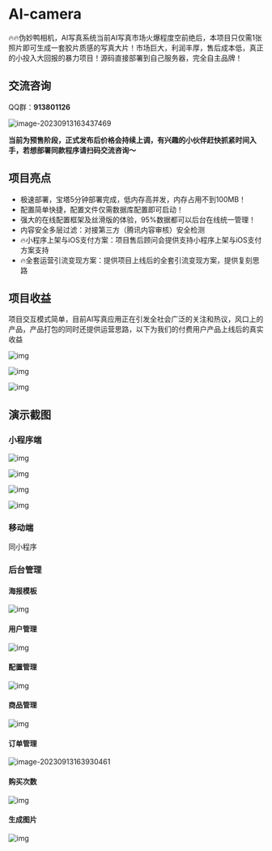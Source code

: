 # AI-camera
🔥🔥伪妙鸭相机，AI写真系统当前AI写真市场火爆程度空前绝后，本项目只仅需1张照片即可生成一套胶片质感的写真大片！市场巨大，利润丰厚，售后成本低，真正的小投入大回报的暴力项目！源码直接部署到自己服务器，完全自主品牌！

## 交流咨询

QQ群：**913801126**

![image-20230913163437469](https://qyncdn.heipig.com/zhisui-public/image-20230913163437469.png)

**当前为预售阶段，正式发布后价格会持续上调，有兴趣的小伙伴赶快抓紧时间入手，若想部署同款程序请扫码交流咨询～**

## 项目亮点

-  极速部署，宝塔5分钟部署完成，低内存高并发，内存占用不到100MB！
-  配置简单快捷，配置文件仅需数据库配置即可启动！
- 强大的在线配置框架及丝滑版的体验，95%数据都可以后台在线统一管理！
-  内容安全多层过滤：对接第三方（腾讯内容审核）安全检测
- 🔥小程序上架与iOS支付方案：项目售后顾问会提供支持小程序上架与iOS支付方案支持
- 🔥全套运营引流变现方案：提供项目上线后的全套引流变现方案，提供复刻思路

## 项目收益

项目交互模式简单，目前AI写真应用正在引发全社会广泛的关注和热议，风口上的产品，产品打包的同时还提供运营思路，以下为我们的付费用户产品上线后的真实收益

![img](https://qyncdn.heipig.com/zhisui-public/(null)-20230913163702931.(null))



![img](https://qyncdn.heipig.com/zhisui-public/(null)-20230913163716025.(null))

![img](https://qyncdn.heipig.com/zhisui-public/(null)-20230913163710076.(null))

## 演示截图

### 小程序端

![img](https://qyncdn.heipig.com/zhisui-public/(null)-20230913164109446.(null))

![img](https://qyncdn.heipig.com/zhisui-public/(null)-20230913164104637.(null))

![img](https://qyncdn.heipig.com/zhisui-public/(null)-20230913164100594.(null))

![img](https://qyncdn.heipig.com/zhisui-public/(null)-20230913164056500.(null))

### 移动端

同小程序

### 后台管理

#### 海报模板

![img](https://qyncdn.heipig.com/zhisui-public/(null)-20230913164050908.(null))

#### 用户管理

![img](https://qyncdn.heipig.com/zhisui-public/(null)-20230913164047672.(null))

#### 配置管理

![img](https://qyncdn.heipig.com/zhisui-public/(null)-20230913164043784.(null))

#### 商品管理

![img](https://qyncdn.heipig.com/zhisui-public/(null)-20230913164039964.(null))

#### 订单管理

![image-20230913163930461](https://qyncdn.heipig.com/zhisui-public/image-20230913163930461.png)

#### 购买次数

![img](https://qyncdn.heipig.com/zhisui-public/(null)-20230913163839205.(null))

#### 生成图片

![img](https://qyncdn.heipig.com/zhisui-public/(null)-20230913163835130.(null))
